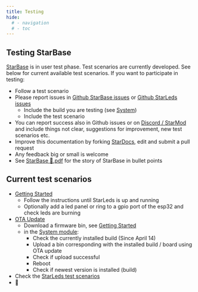 ```yaml
---
title: Testing
hide:
  # - navigation
  # - toc
---
```


## Testing StarBase

[StarBase](/StarDocs) is in user test phase. Test scenarios are currently developed. See below for current available test scenarios. If you want to participate in testing:

* Follow a test scenario
* Please report issues in [Github StarBase issues](https://github.com/ewowi/StarBase/issues) or [Github StarLeds issues](https://github.com/MoonModules/StarLeds/issues)
    * Include the build you are testing (see [System](/StarDocs/SysMod/SysModSystem))
    * Include the test scenario
* You can report success also in Github issues or on [Discord / StarMod](https://discord.gg/VGDGGX8qvQ) and include things not clear, suggestions for improvement, new test scenarios etc.
* Improve this documentation by forking [StarDocs](https://github.com/ewowi/StarDocs), edit and submit a pull request
* Any feedback big or small is welcome
* See [StarBase 💫.pdf](https://github.com/ewowi/StarDocs/files/14837446/Starmod.pdf) for the story of StarBase in bullet points

## Current test scenarios

* [Getting Started](/StarDocs/StarBase/GettingStarted/)
    * Follow the instructions until StarLeds is up and running
    * Optionally add a led panel or ring to a gpio port of the esp32 and check leds are burning
* [OTA Update](/StarDocs/SysMod/SysModSystem/)
    * Download a firmware bin, see [Getting Started](/StarDocs/StarBase/GettingStarted/)
    * in the [System module](/StarDocs/SysMod/SysModSystem):
        * Check the currently installed build (Since April 14)
        * Upload a bin corresponding with the installed build / board using OTA update
        * Check if upload successful
        * Reboot
        * Check if newest version is installed (build)
* Check the [StarLeds test scenarios](StarDocs/StarLeds/Testing/)
* 🚧
